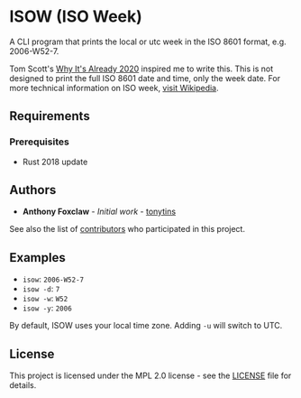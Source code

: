 # ISOW (ISO Week)

A CLI program that prints the local or utc week in the ISO 8601 format, e.g. 2006-W52-7.

Tom Scott's [Why It's Already 2020](https://www.youtube.com/watch?v=D3jxx8Yyw1c) inspired me to write this. This is not designed to print the full ISO 8601 date and time, only the week date. For more technical information on ISO week, [visit Wikipedia](https://en.wikipedia.org/wiki/ISO_week_date).

## Requirements

### Prerequisites

- Rust 2018 update

## Authors

- **Anthony Foxclaw** - _Initial work_ - [tonytins](https://github.com/tonytins)

See also the list of [contributors](https://github.com/tonytins/isow/contributors) who participated in this project.

## Examples

- ``isow``: ``2006-W52-7``
- ``isow -d``: ``7``
- ``isow -w``: ``W52``
- ``isow -y``: ``2006``

By default, ISOW uses your local time zone. Adding ``-u`` will switch to UTC.

## License

This project is licensed under the MPL 2.0 license - see the [LICENSE](LICENSE) file for details.
